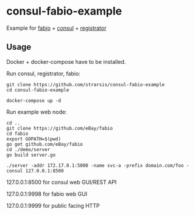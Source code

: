 # consul-fabio-example
Example for [fabio](https://github.com/eBay/fabio) + [consul](https://github.com/hashicorp/consul) + [registrator](https://github.com/gliderlabs/registrator)


Usage
-----
Docker + docker-compose have to be installed.

Run consul, registrator, fabio:
````
git clone https://github.com/strarsis/consul-fabio-example
cd consul-fabio-example

docker-compose up -d
````

Run example web node:
````
cd ..
git clone https://github.com/eBay/fabio
cd fabio
export GOPATH=$(pwd)
go get github.com/eBay/fabio
cd ./demo/server
go build server.go

./server -addr 172.17.0.1:5000 -name svc-a -prefix domain.com/foo -consul 127.0.0.1:8500
````

127.0.0.1:8500 for consul web GUI/REST API

127.0.0.1:9998 for fabio web GUI

127.0.0.1:9999 for public facing HTTP
